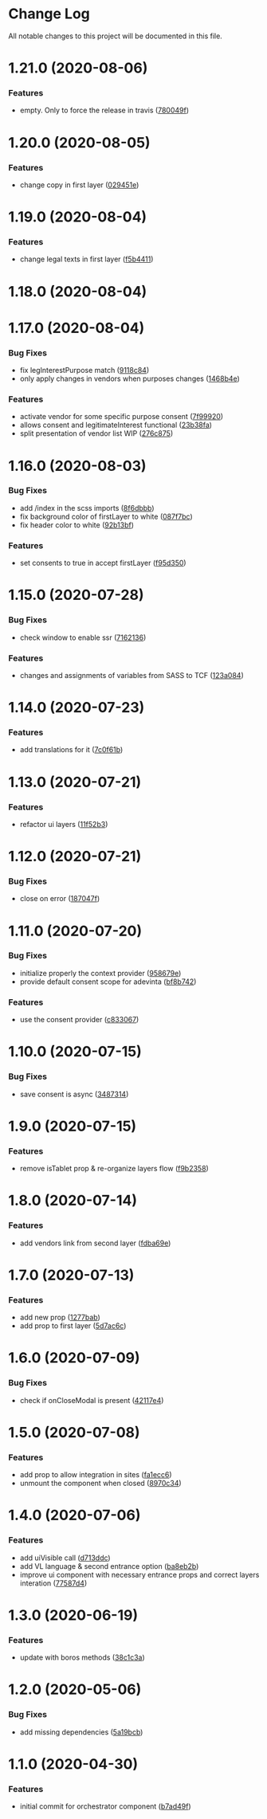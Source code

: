 # Change Log

All notable changes to this project will be documented in this file.

# 1.21.0 (2020-08-06)


### Features

* empty. Only to force the release in travis ([780049f](https://github.com/SUI-Components/schibsted-spain-components/commit/780049f42bd7bbbdf369db6679845f8612b8620e))



# 1.20.0 (2020-08-05)


### Features

* change copy in first layer ([029451e](https://github.com/SUI-Components/schibsted-spain-components/commit/029451ea63428141507e7bf5cd198b4ff02ce387))



# 1.19.0 (2020-08-04)


### Features

* change legal texts in first layer ([f5b4411](https://github.com/SUI-Components/schibsted-spain-components/commit/f5b4411ae6ecb2ffd682574e126b9f8303c585ba))



# 1.18.0 (2020-08-04)



# 1.17.0 (2020-08-04)


### Bug Fixes

* fix legInterestPurpose match ([9118c84](https://github.com/SUI-Components/schibsted-spain-components/commit/9118c8458c783d7946a8deac2763a505b1fec362))
* only apply changes in vendors when purposes changes ([1468b4e](https://github.com/SUI-Components/schibsted-spain-components/commit/1468b4ee2fc84bea525efb56c643daad103e8ade))


### Features

* activate vendor for some specific purpose consent ([7f99920](https://github.com/SUI-Components/schibsted-spain-components/commit/7f99920b3c9eb5b0748044aeb093b605b4217c8a))
* allows consent and legitimateInterest functional ([23b38fa](https://github.com/SUI-Components/schibsted-spain-components/commit/23b38fa2e15e1280d6368ef571eaddd0a80f0214))
* split presentation of vendor list WIP ([276c875](https://github.com/SUI-Components/schibsted-spain-components/commit/276c875041334092bc42046a810864e08e30f489))



# 1.16.0 (2020-08-03)


### Bug Fixes

* add /index in the scss imports ([8f6dbbb](https://github.com/SUI-Components/schibsted-spain-components/commit/8f6dbbbab48ccf04ae803212bec4f5980dfd9b93))
* fix background color of firstLayer to white ([087f7bc](https://github.com/SUI-Components/schibsted-spain-components/commit/087f7bc135bc512c8d8f3ce70b8149425eecd87c))
* fix header color to white ([92b13bf](https://github.com/SUI-Components/schibsted-spain-components/commit/92b13bfd3f80ffcce8124554be68d8c71e7f4e22))


### Features

* set consents to true in accept firstLayer ([f95d350](https://github.com/SUI-Components/schibsted-spain-components/commit/f95d3506a090e176ffd369ea9977348b4a4e210e))



# 1.15.0 (2020-07-28)


### Bug Fixes

* check window to enable ssr ([7162136](https://github.com/SUI-Components/schibsted-spain-components/commit/7162136e7776b0bae28116ad716b92a172b2adfa))


### Features

* changes and assignments of variables from SASS to TCF ([123a084](https://github.com/SUI-Components/schibsted-spain-components/commit/123a0847598fd2f69c501b092aafdeb8a561f815))



# 1.14.0 (2020-07-23)


### Features

* add translations for it ([7c0f61b](https://github.com/SUI-Components/schibsted-spain-components/commit/7c0f61bb16ae4476e26561132f9f8bf6137a992a))



# 1.13.0 (2020-07-21)


### Features

* refactor ui layers ([11f52b3](https://github.com/SUI-Components/schibsted-spain-components/commit/11f52b3f3fa10611e72693a166f72222dc2890bd))



# 1.12.0 (2020-07-21)


### Bug Fixes

* close on error ([187047f](https://github.com/SUI-Components/schibsted-spain-components/commit/187047f8167c16da914b5e8a33c5e454a12c1bd5))



# 1.11.0 (2020-07-20)


### Bug Fixes

* initialize properly the context provider ([958679e](https://github.com/SUI-Components/schibsted-spain-components/commit/958679eec8e43724dbced50e544e5278a031afdf))
* provide default consent scope for adevinta ([bf8b742](https://github.com/SUI-Components/schibsted-spain-components/commit/bf8b74230e4ba30bb5f663341772f96b3ca80787))


### Features

* use the consent provider ([c833067](https://github.com/SUI-Components/schibsted-spain-components/commit/c8330678f89813ad1fea668af56edbb57370943d))



# 1.10.0 (2020-07-15)


### Bug Fixes

* save consent is async ([3487314](https://github.com/SUI-Components/schibsted-spain-components/commit/3487314952c6f11f6c4375a08a491931fc6dbd37))



# 1.9.0 (2020-07-15)


### Features

* remove isTablet prop & re-organize layers flow ([f9b2358](https://github.com/SUI-Components/schibsted-spain-components/commit/f9b2358b88aec8e8a68f93844b9cc487409dbc92))



# 1.8.0 (2020-07-14)


### Features

* add vendors link from second layer ([fdba69e](https://github.com/SUI-Components/schibsted-spain-components/commit/fdba69e59e018bc37f1816e63e4bad04f333b293))



# 1.7.0 (2020-07-13)


### Features

* add new prop ([1277bab](https://github.com/SUI-Components/schibsted-spain-components/commit/1277babe509ed36d12f0a964ddf47a8be3c083cc))
* add prop to first layer ([5d7ac6c](https://github.com/SUI-Components/schibsted-spain-components/commit/5d7ac6c5f2f37103d741ea7f61bd05fff9be46bd))



# 1.6.0 (2020-07-09)


### Bug Fixes

* check if onCloseModal is present ([42117e4](https://github.com/SUI-Components/schibsted-spain-components/commit/42117e4a3060aa96ea0c474349f509c7d6857b97))



# 1.5.0 (2020-07-08)


### Features

* add prop to allow integration in sites ([fa1ecc6](https://github.com/SUI-Components/schibsted-spain-components/commit/fa1ecc63fcb6b35d9aef5af1cb723e31f57a0c56))
* unmount the component when closed ([8970c34](https://github.com/SUI-Components/schibsted-spain-components/commit/8970c3490940af46257a751f0dbdc525b652d01b))



# 1.4.0 (2020-07-06)


### Features

* add uiVisible call ([d713ddc](https://github.com/SUI-Components/schibsted-spain-components/commit/d713ddc4122638820db526d8496d4d16ad1389a3))
* add VL language & second entrance option ([ba8eb2b](https://github.com/SUI-Components/schibsted-spain-components/commit/ba8eb2bf97885b95f9c2a02dc3703802f521c6a1))
* improve ui component with necessary entrance  props and correct layers interation ([77587d4](https://github.com/SUI-Components/schibsted-spain-components/commit/77587d4cce0371d6b74055e2be1406e7ec100aca))



# 1.3.0 (2020-06-19)


### Features

* update with boros methods ([38c1c3a](https://github.com/SUI-Components/schibsted-spain-components/commit/38c1c3a87f86e546522d8872eb459ef77eb7b908))



# 1.2.0 (2020-05-06)


### Bug Fixes

* add missing dependencies ([5a19bcb](https://github.com/SUI-Components/schibsted-spain-components/commit/5a19bcb6f0e796285e87117ddb8ab605bc022a8c))



# 1.1.0 (2020-04-30)


### Features

* initial commit for orchestrator component ([b7ad49f](https://github.com/SUI-Components/schibsted-spain-components/commit/b7ad49f50a6996a13b8c96937df14217aaa19633))




